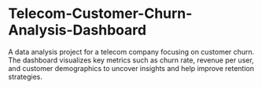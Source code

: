 # Telecom-Customer-Churn-Analysis-Dashboard
A data analysis project for a telecom company focusing on customer churn. The dashboard visualizes key metrics such as churn rate, revenue per user, and customer demographics to uncover insights and help improve retention strategies.
